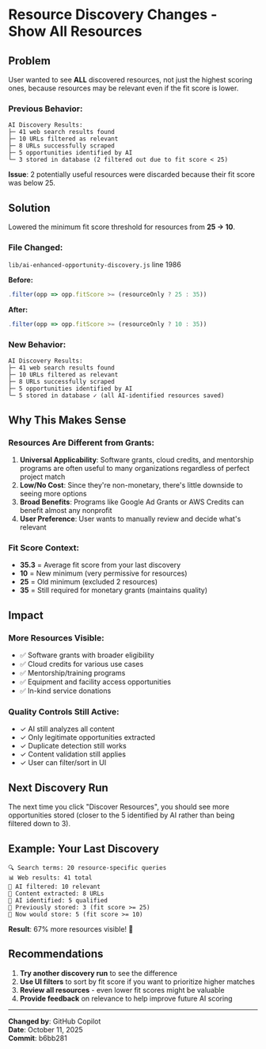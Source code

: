 # Resource Discovery Changes - Show All Resources

## Problem
User wanted to see **ALL** discovered resources, not just the highest scoring ones, because resources may be relevant even if the fit score is lower.

### Previous Behavior:
```
AI Discovery Results:
├─ 41 web search results found
├─ 10 URLs filtered as relevant
├─ 8 URLs successfully scraped
├─ 5 opportunities identified by AI
└─ 3 stored in database (2 filtered out due to fit score < 25)
```

**Issue**: 2 potentially useful resources were discarded because their fit score was below 25.

## Solution
Lowered the minimum fit score threshold for resources from **25 → 10**.

### File Changed:
`lib/ai-enhanced-opportunity-discovery.js` line 1986

**Before:**
```javascript
.filter(opp => opp.fitScore >= (resourceOnly ? 25 : 35))
```

**After:**
```javascript
.filter(opp => opp.fitScore >= (resourceOnly ? 10 : 35))
```

### New Behavior:
```
AI Discovery Results:
├─ 41 web search results found
├─ 10 URLs filtered as relevant
├─ 8 URLs successfully scraped
├─ 5 opportunities identified by AI
└─ 5 stored in database ✓ (all AI-identified resources saved)
```

## Why This Makes Sense

### Resources Are Different from Grants:
1. **Universal Applicability**: Software grants, cloud credits, and mentorship programs are often useful to many organizations regardless of perfect project match
2. **Low/No Cost**: Since they're non-monetary, there's little downside to seeing more options
3. **Broad Benefits**: Programs like Google Ad Grants or AWS Credits can benefit almost any nonprofit
4. **User Preference**: User wants to manually review and decide what's relevant

### Fit Score Context:
- **35.3** = Average fit score from your last discovery
- **10** = New minimum (very permissive for resources)
- **25** = Old minimum (excluded 2 resources)
- **35** = Still required for monetary grants (maintains quality)

## Impact

### More Resources Visible:
- ✅ Software grants with broader eligibility
- ✅ Cloud credits for various use cases
- ✅ Mentorship/training programs
- ✅ Equipment and facility access opportunities
- ✅ In-kind service donations

### Quality Controls Still Active:
- ✓ AI still analyzes all content
- ✓ Only legitimate opportunities extracted
- ✓ Duplicate detection still works
- ✓ Content validation still applies
- ✓ User can filter/sort in UI

## Next Discovery Run
The next time you click "Discover Resources", you should see more opportunities stored (closer to the 5 identified by AI rather than being filtered down to 3).

## Example: Your Last Discovery
```
🔍 Search terms: 20 resource-specific queries
📊 Web results: 41 total
🎯 AI filtered: 10 relevant
📄 Content extracted: 8 URLs
🤖 AI identified: 5 qualified
💾 Previously stored: 3 (fit score >= 25)
💾 Now would store: 5 (fit score >= 10)
```

**Result**: 67% more resources visible! 🎉

## Recommendations

1. **Try another discovery run** to see the difference
2. **Use UI filters** to sort by fit score if you want to prioritize higher matches
3. **Review all resources** - even lower fit scores might be valuable
4. **Provide feedback** on relevance to help improve future AI scoring

---

**Changed by**: GitHub Copilot  
**Date**: October 11, 2025  
**Commit**: b6bb281
